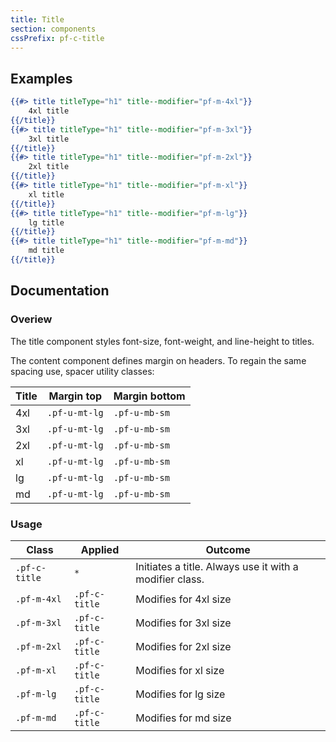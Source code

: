 ```yaml
---
title: Title
section: components
cssPrefix: pf-c-title
---
```


## Examples
```hbs title=Size-modifiers
{{#> title titleType="h1" title--modifier="pf-m-4xl"}}
    4xl title
{{/title}}
{{#> title titleType="h1" title--modifier="pf-m-3xl"}}
    3xl title
{{/title}}
{{#> title titleType="h1" title--modifier="pf-m-2xl"}}
    2xl title
{{/title}}
{{#> title titleType="h1" title--modifier="pf-m-xl"}}
    xl title
{{/title}}
{{#> title titleType="h1" title--modifier="pf-m-lg"}}
    lg title
{{/title}}
{{#> title titleType="h1" title--modifier="pf-m-md"}}
    md title
{{/title}}
```

## Documentation
### Overiew
The title component styles font-size, font-weight, and line-height to titles.

The content component defines margin on headers. To regain the same spacing use, spacer utility classes:

| Title | Margin top | Margin bottom |
| -- | -- | -- |
| 4xl | `.pf-u-mt-lg` | `.pf-u-mb-sm` |
| 3xl | `.pf-u-mt-lg` | `.pf-u-mb-sm` |
| 2xl | `.pf-u-mt-lg` | `.pf-u-mb-sm` |
| xl | `.pf-u-mt-lg` | `.pf-u-mb-sm` |
| lg | `.pf-u-mt-lg` | `.pf-u-mb-sm` |
| md | `.pf-u-mt-lg` | `.pf-u-mb-sm` |

### Usage
| Class | Applied | Outcome |
| -- | -- | -- |
| `.pf-c-title` | `*` |  Initiates a title. Always use it with a modifier class. |
| `.pf-m-4xl` | `.pf-c-title` | Modifies for 4xl size |
| `.pf-m-3xl` | `.pf-c-title` | Modifies for 3xl size |
| `.pf-m-2xl` | `.pf-c-title` | Modifies for 2xl size |
| `.pf-m-xl` | `.pf-c-title` | Modifies for xl size |
| `.pf-m-lg` | `.pf-c-title` | Modifies for lg size |
| `.pf-m-md` | `.pf-c-title` | Modifies for md size |
